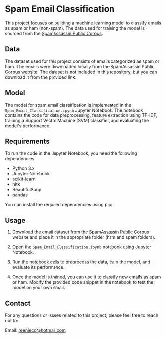 # Spam Email Classification

This project focuses on building a machine learning model to classify emails as spam or ham (non-spam). The data used for training the model is sourced from the [SpamAssassin Public Corpus](https://spamassassin.apache.org/old/publiccorpus/).

## Data

The dataset used for this project consists of emails categorized as spam or ham. The emails were downloaded locally from the SpamAssassin Public Corpus website. The dataset is not included in this repository, but you can download it from the provided link.

## Model

The model for spam email classification is implemented in the `Spam_Email_Classification.ipynb` Jupyter Notebook. The notebook contains the code for data preprocessing, feature extraction using TF-IDF, training a Support Vector Machine (SVM) classifier, and evaluating the model's performance.

## Requirements

To run the code in the Jupyter Notebook, you need the following dependencies:

- Python 3.x
- Jupyter Notebook
- scikit-learn
- nltk
- BeautifulSoup
- pandas

You can install the required dependencies using pip:


## Usage

1. Download the email dataset from the [SpamAssassin Public Corpus](https://spamassassin.apache.org/old/publiccorpus/) website and place it in the appropriate folder (ham and spam folders).

2. Open the `Spam_Email_Classification.ipynb` notebook using Jupyter Notebook.

3. Run the notebook cells to preprocess the data, train the model, and evaluate its performance.

4. Once the model is trained, you can use it to classify new emails as spam or ham. Modify the provided code snippet in the notebook to test the model on your own email.

## Contact

For any questions or issues related to this project, please feel free to reach out to:

Email: reeniecd@hotmail.com

